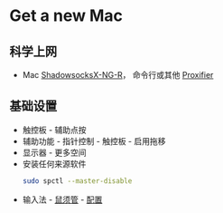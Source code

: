 # Get a new Mac 

## 科学上网

* Mac [ShadowsocksX-NG-R](https://github.com/wzdnzd/ShadowsocksX-NG-R)， 命令行或其他 [Proxifier](https://www.proxifier.com/)

## 基础设置

* 触控板 - 辅助点按
* 辅助功能 - 指针控制 - 触控板 - 启用拖移
* 显示器 - 更多空间
* 安装任何来源软件
  ```bash
  sudo spctl --master-disable
  ```
* 输入法 - [鼠须管](https://github.com/rime/squirrel) - [配置](https://github.com/wongdean/rime-settings)
